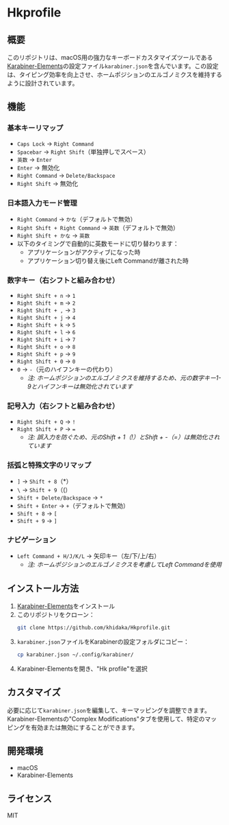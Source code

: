 # Hkprofile

## 概要
このリポジトリは、macOS用の強力なキーボードカスタマイズツールである[Karabiner-Elements](https://karabiner-elements.pqrs.org/)の設定ファイル`karabiner.json`を含んでいます。この設定は、タイピング効率を向上させ、ホームポジションのエルゴノミクスを維持するように設計されています。

## 機能

### 基本キーリマップ
- `Caps Lock` → `Right Command`
- `Spacebar` → `Right Shift`（単独押しでスペース）
- `英数` → `Enter`
- `Enter` → 無効化
- `Right Command` → `Delete/Backspace`
- `Right Shift` → 無効化

### 日本語入力モード管理
- `Right Command` → `かな`（デフォルトで無効）
- `Right Shift + Right Command` → `英数`（デフォルトで無効）
- `Right Shift + かな` → `英数`
- 以下のタイミングで自動的に英数モードに切り替わります：
  - アプリケーションがアクティブになった時
  - アプリケーション切り替え後にLeft Commandが離された時

### 数字キー（右シフトと組み合わせ）
- `Right Shift + n` → `1`
- `Right Shift + m` → `2`
- `Right Shift + ,` → `3`
- `Right Shift + j` → `4`
- `Right Shift + k` → `5`
- `Right Shift + l` → `6`
- `Right Shift + i` → `7`
- `Right Shift + o` → `8`
- `Right Shift + p` → `9`
- `Right Shift + 0` → `0`
- `0` → `-`（元のハイフンキーの代わり）
  - *注: ホームポジションのエルゴノミクスを維持するため、元の数字キー1-9とハイフンキーは無効化されています*

### 記号入力（右シフトと組み合わせ）
- `Right Shift + Q` → `!`
- `Right Shift + P` → `=`
  - *注: 誤入力を防ぐため、元のShift + 1（!）とShift + -（=）は無効化されています*

### 括弧と特殊文字のリマップ
- `]` → `Shift + 8`（*）
- `\` → `Shift + 9`（(）
- `Shift + Delete/Backspace` → `*`
- `Shift + Enter` → `+`（デフォルトで無効）
- `Shift + 8` → `[`
- `Shift + 9` → `]`

### ナビゲーション
- `Left Command + H/J/K/L` → 矢印キー（左/下/上/右）
  - *注: ホームポジションのエルゴノミクスを考慮してLeft Commandを使用*

## インストール方法
1. [Karabiner-Elements](https://karabiner-elements.pqrs.org/)をインストール
2. このリポジトリをクローン：
   ```sh
   git clone https://github.com/khidaka/Hkprofile.git
   ```
3. `karabiner.json`ファイルをKarabinerの設定フォルダにコピー：
   ```sh
   cp karabiner.json ~/.config/karabiner/
   ```
4. Karabiner-Elementsを開き、"Hk profile"を選択

## カスタマイズ
必要に応じて`karabiner.json`を編集して、キーマッピングを調整できます。Karabiner-Elementsの"Complex Modifications"タブを使用して、特定のマッピングを有効または無効にすることができます。

## 開発環境
- macOS
- Karabiner-Elements

## ライセンス
MIT


